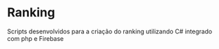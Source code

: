 # Ranking
Scripts desenvolvidos para a criação do ranking utilizando C# integrado com php e Firebase
